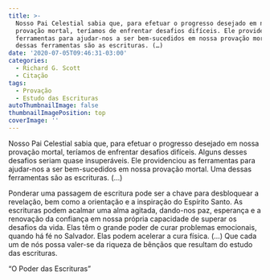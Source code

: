 ```yaml
---
title: >-
  Nosso Pai Celestial sabia que, para efetuar o progresso desejado em nossa
  provação mortal, teríamos de enfrentar desafios difíceis. Ele providenciou as
  ferramentas para ajudar-nos a ser bem-sucedidos em nossa provação mortal. Uma
  dessas ferramentas são as escrituras. (…)
date: '2020-07-05T09:46:31-03:00'
categories:
  - Richard G. Scott
  - Citação
tags:
  - Provação
  - Estudo das Escrituras
autoThumbnailImage: false
thumbnailImagePosition: top
coverImage: ''
---
```

Nosso Pai Celestial sabia que, para efetuar o progresso desejado em nossa provação mortal, teríamos de enfrentar desafios difíceis. Alguns desses desafios seriam quase insuperáveis. Ele providenciou as ferramentas para ajudar-nos a ser bem-sucedidos em nossa provação mortal. Uma dessas ferramentas são as escrituras. (…)



Ponderar uma passagem de escritura pode ser a chave para desbloquear a revelação, bem como a orientação e a inspiração do Espírito Santo. As escrituras podem acalmar uma alma agitada, dando-nos paz, esperança e a renovação da confiança em nossa própria capacidade de superar os desafios da vida. Elas têm o grande poder de curar problemas emocionais, quando há fé no Salvador. Elas podem acelerar a cura física. (…) Que cada um de nós possa valer-se da riqueza de bênçãos que resultam do estudo das escrituras.

“O Poder das Escrituras”
